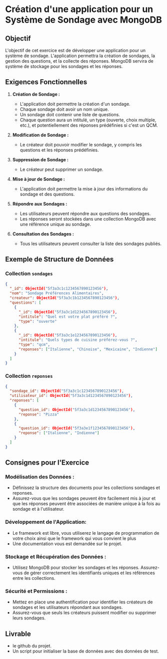 # Création d'une application pour un Système de Sondage avec MongoDB

## Objectif

L'objectif de cet exercice est de développer une application pour un système de sondage. L'application permettra la création de sondages, la gestion des questions, et la collecte des réponses. MongoDB servira de système de stockage pour les sondages et les réponses.

## Exigences Fonctionnelles

1. **Création de Sondage :**
   - L'application doit permettre la création d'un sondage.
   - Chaque sondage doit avoir un nom unique.
   - Un sondage doit contenir une liste de questions.
   - Chaque question aura un intitulé, un type (ouverte, choix multiple, etc.), et potentiellement des réponses prédéfinies si c'est un QCM.

2. **Modification de Sondage :**
   - Le créateur doit pouvoir modifier le sondage, y compris les questions et les réponses prédéfinies.

3. **Suppression de Sondage :**
   - Le créateur peut supprimer un sondage.

4. **Mise à jour de Sondage :**
   - L'application doit permettre la mise à jour des informations du sondage et des questions.

5. **Répondre aux Sondages :**
   - Les utilisateurs peuvent répondre aux questions des sondages.
   - Les réponses seront stockées dans une collection MongoDB avec une référence unique au sondage.

6. **Consultation des Sondages :**
   - Tous les utilisateurs peuvent consulter la liste des sondages publiés.

## Exemple de Structure de Données

### Collection `sondages`

```json
{
  "_id": ObjectId("5f3a3c1c1234567890123456"),
  "nom": "Sondage Préférences Alimentaires",
  "createur": ObjectId("5f3a3c1b1234567890123456"),
  "questions": [
    {
      "_id": ObjectId("5f3a3c1d1234567890123456"),
      "intitule": "Quel est votre plat préféré ?",
      "type": "ouverte"
    },
    {
      "_id": ObjectId("5f3a3c1e1234567890123456"),
      "intitule": "Quels types de cuisine préférez-vous ?",
      "type": "qcm",
      "reponses": ["Italienne", "Chinoise", "Mexicaine", "Indienne"]
    }
  ]
}
```

### Collection `reponses`

```json
{
  "sondage_id": ObjectId("5f3a3c1c1234567890123456"),
  "utilisateur_id": ObjectId("5f3a3c1d1234567890123456"),
  "reponses": [
    {
      "question_id": ObjectId("5f3a3c1d1234567890123456"),
      "reponse": "Pizza"
    },
    {
      "question_id": ObjectId("5f3a3e1f1234567890123456"),
      "reponse": ["Italienne", "Indienne"]
    }
  ]
}
```

## Consignes pour l'Exercice

### Modélisation des Données :

- Définissez la structure des documents pour les collections sondages et reponses.
- Assurez-vous que les sondages peuvent être facilement mis à jour et que les réponses peuvent être associées de manière unique à la fois au sondage et à l'utilisateur.

### Développement de l'Application:

- Le framework est libre, vous utiliserez le langage de programmation de votre choix ainsi que le framework qui vous convient le plus
- Une documentation vous est demandée sur le projet.

### Stockage et Récupération des Données :

- Utilisez MongoDB pour stocker les sondages et les réponses.
Assurez-vous de gérer correctement les identifiants uniques et les références entre les collections.

### Sécurité et Permissions :

- Mettez en place une authentification pour identifier les créateurs de sondages et les utilisateurs répondant aux sondages.
- Assurez-vous que seuls les créateurs puissent modifier ou supprimer leurs sondages.

## Livrable

- le github du projet.
- Un script pour initialiser la base de données avec des données de test.
